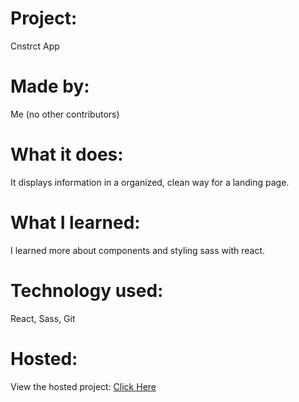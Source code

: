 # Project:
Cnstrct App
# Made by:
Me (no other contributors)
# What it does:
It displays information in a organized, clean way for a landing page.
# What I learned:
I learned more about components and styling sass with react.
# Technology used:
React, Sass, Git
# Hosted:
View the hosted project: [Click Here](https://cnstrct.netlify.app)

